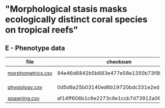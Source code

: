 # "Morphological stasis masks ecologically distinct coral species on tropical reefs"

## E - Phenotype data

| file                                   | checksum                                 | description        |
| -------------------------------------- | ---------------------------------------- | ------------------ |
| [morphometrics.csv](morphometrics.csv) | 94e46d6842b5b683e477e58e1350b73f8bb59f28 | Morphometrics data |
| [physiology.csv](physiology.csv)       | 0d5d8a25b03140ed6b19720bdc331e2ed1b94a67 | Physiology data    |
| [spawning.csv](physiology.csv)         | af14ff606b1c6e2273c9e1ccb7d73912a06317d5 | Spawning data      |

